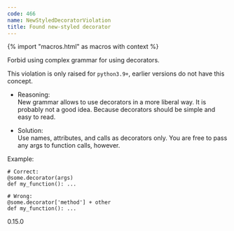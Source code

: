 ```yaml
---
code: 466
name: NewStyledDecoratorViolation
title: Found new-styled decorator
---
```


{% import "macros.html" as macros with context %}

Forbid using complex grammar for using decorators.

This violation is only raised for `python3.9+`, earlier versions do not
have this concept.

  - Reasoning:  
    New grammar allows to use decorators in a more liberal way. It is
    probably not a good idea. Because decorators should be simple and
    easy to read.

  - Solution:  
    Use names, attributes, and calls as decorators only. You are free to
    pass any args to function calls, however.

Example:

    # Correct:
    @some.decorator(args)
    def my_function(): ...
    
    # Wrong:
    @some.decorator['method'] + other
    def my_function(): ...

<div class="versionadded">

0.15.0

</div>